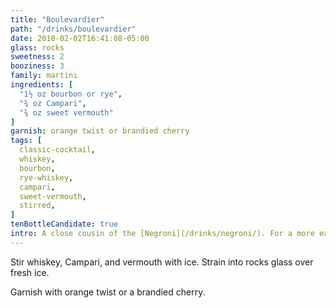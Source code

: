 ```yaml
---
title: "Boulevardier"
path: "/drinks/boulevardier"
date: 2018-02-02T16:41:08-05:00
glass: rocks
sweetness: 2
booziness: 3
family: martini
ingredients: [
  "1½ oz bourbon or rye",
  "¾ oz Campari",
  "¾ oz sweet vermouth"
]
garnish: orange twist or brandied cherry
tags: [
  classic-cocktail,
  whiskey,
  bourbon,
  rye-whiskey,
  campari,
  sweet-vermouth,
  stirred,
]
tenBottleCandidate: true
intro: A close cousin of the [Negroni](/drinks/negroni/). For a more earthy variation, try substituting St. George [Bruto Americano](http://stgeorgespirits.com/spirits/bruto-americano/) for Campari.
---
```


Stir whiskey, Campari, and vermouth with ice. Strain into rocks glass over fresh ice.

Garnish with orange twist or a brandied cherry.
